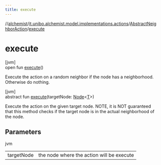 ```yaml
---
title: execute
---
```

//[alchemist](../../../index.html)/[it.unibo.alchemist.model.implementations.actions](../index.html)/[AbstractNeighborAction](index.html)/[execute](execute.html)



# execute



[jvm]\
open fun [execute](execute.html)()



Execute the action on a random neighbor if the node has a neighborhood. Otherwise do nothing.





[jvm]\
abstract fun [execute](execute.html)(targetNode: [Node](../../it.unibo.alchemist.model.interfaces/-node/index.html)<[T](../../it.unibo.alchemist.model.interfaces/-environment/index.html)>)



Execute the action on the given target node. NOTE, it is NOT guaranteed that this method checks if the target node is in the actual neighborhood of the node.



## Parameters


jvm

| | |
|---|---|
| targetNode | the node where the action will be execute |




